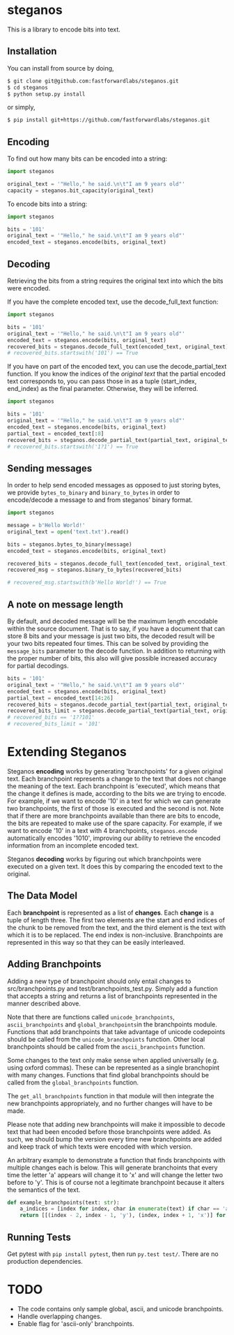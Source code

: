 # steganos

This is a library to encode bits into text.

## Installation

You can install from source by doing,

```bash
$ git clone git@github.com:fastforwardlabs/steganos.git
$ cd steganos
$ python setup.py install
```

or simply,

```bash
$ pip install git+https://github.com/fastforwardlabs/steganos.git
```

## Encoding

To find out how many bits can be encoded into a string:

```.py
import steganos

original_text = '"Hello," he said.\n\t"I am 9 years old"'
capacity = steganos.bit_capacity(original_text)
```

To encode bits into a string:

```.py
import steganos

bits = '101'
original_text = '"Hello," he said.\n\t"I am 9 years old"'
encoded_text = steganos.encode(bits, original_text)
```

## Decoding

Retrieving the bits from a string requires the original text into which the bits were encoded.

If you have the complete encoded text, use the decode_full_text function:

```.py
import steganos

bits = '101'
original_text = '"Hello," he said.\n\t"I am 9 years old"'
encoded_text = steganos.encode(bits, original_text)
recovered_bits = steganos.decode_full_text(encoded_text, original_text)
# recovered_bits.startswith('101') == True
```

If you have on part of the encoded text, you can use the decode_partial_text function.  If you know the indices of the _original text_ that the partial encoded text corresponds to, you can pass those in as a tuple (start_index, end_index) as the final parameter.  Otherwise, they will be inferred.

```.py
import steganos

bits = '101'
original_text = '"Hello," he said.\n\t"I am 9 years old"'
encoded_text = steganos.encode(bits, original_text)
partial_text = encoded_text[:8]
recovered_bits = steganos.decode_partial_text(partial_text, original_text)
# recovered_bits.startswith('1?1') == True
```

## Sending messages

In order to help send encoded messages as opposed to just storing bytes, we
provide `bytes_to_binary` and `binary_to_bytes` in order to encode/decode a
message to and from steganos' binary format.

```.py
import steganos

message = b'Hello World!'
original_text = open('text.txt').read()

bits = steganos.bytes_to_binary(message)
encoded_text = steganos.encode(bits, original_text)

recovered_bits = steganos.decode_full_text(encoded_text, original_text)
recovered_msg = steganos.binary_to_bytes(recovered_bits)

# recovered_msg.startswith(b'Hello World!') == True
```

## A note on message length

By default, and decoded message will be the maximum length encodable within the
source document. That is to say, if you have a document that can store 8 bits
and your message is just two bits, the decoded result will be your two bits
repeated four times. This can be solved by providing the `message_bits`
parameter to the decode function. In addition to returning with the proper
number of bits, this also will give possible increased accuracy for partial
decodings.


```py
bits = '101'
original_text = '"Hello," he said.\n\t"I am 9 years old"'
encoded_text = steganos.encode(bits, original_text)
partial_text = encoded_text[14:26]
recovered_bits = steganos.decode_partial_text(partial_text, original_text)
recovered_bits_limit = steganos.decode_partial_text(partial_text, original_text, message_bits=3)
# recovered_bits == '1??101'
# recovered_bits_limit = '101'
```

# Extending Steganos

Steganos **encoding** works by generating 'branchpoints' for a given original
text.  Each branchpoint represents a change to the text that does not change the
meaning of the text.  Each branchpoint is 'executed', which means that the
change it defines is made, according to the bits we are trying to encode.  For
example, if we want to encode '10' in a text for which we can generate two
branchpoints, the first of those is executed and the second is not.  Note that
if there are more branchpoints available than there are bits to encode, the bits
are repeated to make use of the spare capacity.  For example, if we want to
encode '10' in a text with 4 branchpoints, `steganos.encode` automatically
encodes '1010', improving our ability to retrieve the encoded information from
an incomplete encoded text.

Steganos **decoding** works by figuring out which branchpoints were executed on a given text.  It does this by comparing the encoded text to the original.

## The Data Model

Each **branchpoint** is represented as a list of **changes**.  Each **change** is a tuple of length three.  The first two elements are the start and end indices of the chunk to be removed from the text, and the third element is the text with which it is to be replaced.  The end index is non-inclusive.  Branchpoints are represented in this way so that they can be easily interleaved.

## Adding Branchpoints

Adding a new type of branchpoint should only entail changes to src/branchpoints.py and test/branchpoints_test.py.  Simply add a function that accepts a string and returns a list of branchpoints represented in the manner described above.

Note that there are functions called `unicode_branchpoints`, `ascii_branchpoints` and `global_branchpoints`in the branchpoints module.  Functions that add branchpoints that take advantage of unicode codepoints should be called from the `unicode_branchpoints` function.  Other local branchpoints should be called from the `ascii_branchpoints` function.

Some changes to the text only make sense when applied universally (e.g. using oxford commas).  These can be represented as a single branchopint with many changes.  Functions that find global branchpoints should be called from the `global_branchpoints` function.

The `get_all_branchpoints` function in that module will then integrate the new branchpoints appropriately, and no further changes will have to be made.

Please note that adding new branchpoints will make it impossible to decode text that had been encoded before those branchpoints were added.  As such, we should bump the version every time new branchpoints are added and keep track of which texts were encoded with which version.

An arbitrary example to demonstrate a function that finds branchpoints with multiple changes each is below.  This will generate branchoints that every time the letter 'a' appears will change it to 'x' and will change the letter two before to 'y'.  This is of course not a legitimate branchpoint because it alters the semantics of the text.

```.py
def example_branchpoints(text: str):
    a_indices = [index for index, char in enumerate(text) if char == 'a']
    return [[(index - 2, index - 1, 'y'), (index, index + 1, 'x')] for index in a_indices]
```

## Running Tests

Get pytest with `pip install pytest`, then run `py.test test/`.  There are no production dependencies.

# TODO
- The code contains only sample global, ascii, and unicode branchpoints.
- Handle overlapping changes.
- Enable flag for 'ascii-only' branchpoints.
